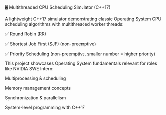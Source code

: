 🖥️ Multithreaded CPU Scheduling Simulator (C++17)

A lightweight C++17 simulator demonstrating classic Operating System CPU scheduling algorithms with multithreaded worker threads:

✅ Round Robin (RR)

✅ Shortest Job First (SJF) (non-preemptive)

✅ Priority Scheduling (non-preemptive, smaller number = higher priority)

This project showcases Operating System fundamentals relevant for roles like NVIDIA SWE Intern:

Multiprocessing & scheduling

Memory management concepts

Synchronization & parallelism

System-level programming with C++17
